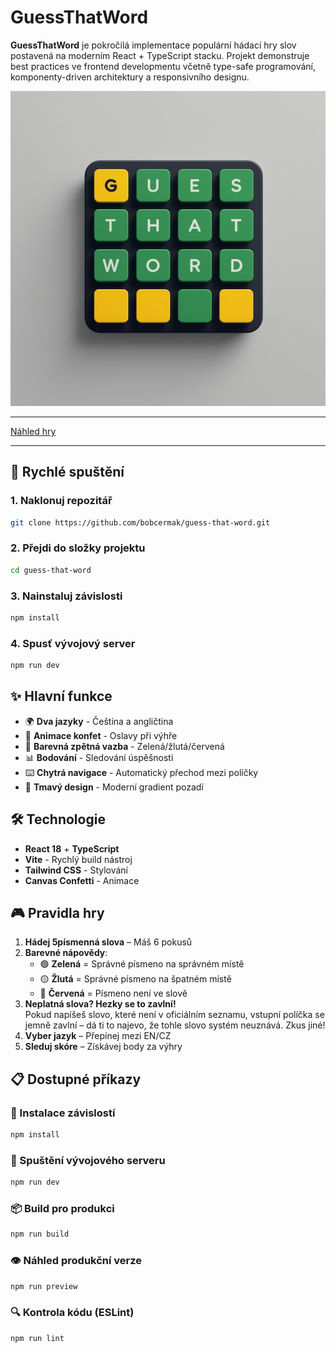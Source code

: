 # GuessThatWord

**GuessThatWord** je pokročilá implementace populární hádací hry slov postavená na moderním React + TypeScript stacku. Projekt demonstruje best practices ve frontend developmentu včetně type-safe programování, komponenty-driven architektury a responsivního designu.

![guess-that-word-image](/public/images/guess-that-word-image.png)

---

[Náhled hry](https://bobcermak.github.io/guess-that-word/)

---

## 🚀 Rychlé spuštění

### 1. Naklonuj repozitář

```bash
git clone https://github.com/bobcermak/guess-that-word.git
```

### 2. Přejdi do složky projektu

```bash
cd guess-that-word
```

### 3. Nainstaluj závislosti

```bash
npm install
```

### 4. Spusť vývojový server

```bash
npm run dev
```

## ✨ Hlavní funkce

- 🌍 **Dva jazyky** - Čeština a angličtina
- 🎊 **Animace konfet** - Oslavy při výhře
- 🎯 **Barevná zpětná vazba** - Zelená/žlutá/červená
- 📊 **Bodování** - Sledování úspěšnosti
- ⌨️ **Chytrá navigace** - Automatický přechod mezi políčky
- 🎨 **Tmavý design** - Moderní gradient pozadí

## 🛠️ Technologie

- **React 18** + **TypeScript**
- **Vite** - Rychlý build nástroj
- **Tailwind CSS** - Stylování
- **Canvas Confetti** - Animace

## 🎮 Pravidla hry

1. **Hádej 5písmenná slova** – Máš 6 pokusů  
2. **Barevné nápovědy**:  
   - 🟢 **Zelená** = Správné písmeno na správném místě  
   - 🟡 **Žlutá** = Správné písmeno na špatném místě  
   - 🔴 **Červená** = Písmeno není ve slově  
3. **Neplatná slova? Hezky se to zavlní!**  
   Pokud napíšeš slovo, které není v oficiálním seznamu, vstupní políčka se jemně zavlní – dá ti to najevo, že tohle slovo systém neuznává. Zkus jiné!
4. **Vyber jazyk** – Přepínej mezi EN/CZ  
5. **Sleduj skóre** – Získávej body za výhry

## 📋 Dostupné příkazy

### 🔧 Instalace závislostí

```bash
npm install
```

### 🚀 Spuštění vývojového serveru

```bash
npm run dev
```

### 📦 Build pro produkci

```bash
npm run build
```

### 👁️ Náhled produkční verze

```bash
npm run preview
```

### 🔍 Kontrola kódu (ESLint)

```bash
npm run lint
```